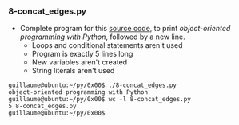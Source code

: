 ### 8-concat_edges.py
-	Complete program for this [source code](https://github.com/holbertonschool/0x00.py/blob/master/8-concat_edges.py), to print _object-oriented programming with Python_, followed by a new line.
	-	Loops and conditional statements aren't used
	-	Program is exactly 5 lines long
	-	New variables aren't created
	-	String literals aren't used 
```
guillaume@ubuntu:~/py/0x00$ ./8-concat_edges.py
object-oriented programming with Python
guillaume@ubuntu:~/py/0x00$ wc -l 8-concat_edges.py
5 8-concat_edges.py
guillaume@ubuntu:~/py/0x00$
```
